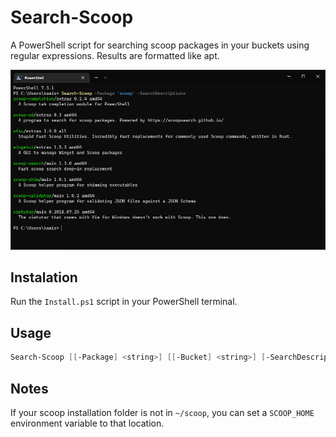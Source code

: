 # Search-Scoop
A PowerShell script for searching scoop packages in your buckets using regular expressions. Results are formatted like apt.

![An example of Search-Scoop on Windows PowerShell.](/media/example.png)

## Instalation
Run the `Install.ps1` script in your PowerShell terminal.

## Usage
```ps1
Search-Scoop [[-Package] <string>] [[-Bucket] <string>] [-SearchDescriptions]
```

## Notes
If your scoop installation folder is not in `~/scoop`, you can set a `SCOOP_HOME` environment variable to that location.
